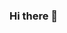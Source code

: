 ### Hi there 👋

<!--
**LucianaBoher/LucianaBoher** is a ✨ _special_ ✨ repository because its `README.md` (this file) appears on your GitHub profile.

Here are some ideas to get you started:

- 👋 Hi there! I'm Luciana Boher.
- 🌱 I’m currently learning <b> Java | Python | React | React Native <b>. 
- 👀 I’m most interested in <b> Backend, Data Base and Data Science <b>.
- 👯 I’m looking to collaborate on <b> Innovative Projects <b>.
- 📧 How to reach me: <b> luciana_boher@yahoo.com.br <b>
- 🔗 https://www.linkedin.com/in/luciana-boher-e-souza/
-->
